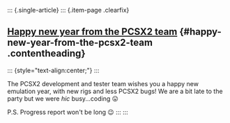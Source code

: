 ::: {.single-article}
::: {.item-page .clearfix}
## [Happy new year from the PCSX2 team](/280-happy-new-year-2017.html) {#happy-new-year-from-the-pcsx2-team .contentheading}

::: {style="text-align:center;"}
:::

The PCSX2 development and tester team wishes you a happy new emulation
year, with new rigs and less PCSX2 bugs! We are a bit late to the party
but we were *hic* busy...coding
😛

P.S. Progress report won't be long
😉
:::
:::
